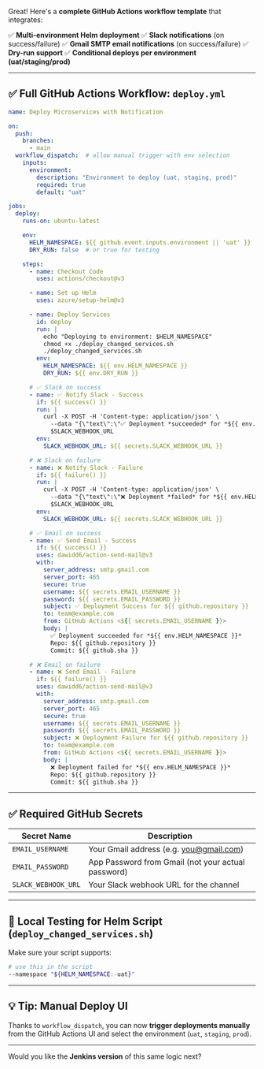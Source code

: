 Great! Here's a **complete GitHub Actions workflow template** that integrates:

✅ **Multi-environment Helm deployment**
✅ **Slack notifications** (on success/failure)
✅ **Gmail SMTP email notifications** (on success/failure)
✅ **Dry-run support**
✅ **Conditional deploys per environment (uat/staging/prod)**

---

## ✅ Full GitHub Actions Workflow: `deploy.yml`

```yaml
name: Deploy Microservices with Notification

on:
  push:
    branches:
      - main
  workflow_dispatch:  # allow manual trigger with env selection
    inputs:
      environment:
        description: "Environment to deploy (uat, staging, prod)"
        required: true
        default: "uat"

jobs:
  deploy:
    runs-on: ubuntu-latest

    env:
      HELM_NAMESPACE: ${{ github.event.inputs.environment || 'uat' }}
      DRY_RUN: false  # or true for testing

    steps:
      - name: Checkout Code
        uses: actions/checkout@v3

      - name: Set up Helm
        uses: azure/setup-helm@v3

      - name: Deploy Services
        id: deploy
        run: |
          echo "Deploying to environment: $HELM_NAMESPACE"
          chmod +x ./deploy_changed_services.sh
          ./deploy_changed_services.sh
        env:
          HELM_NAMESPACE: ${{ env.HELM_NAMESPACE }}
          DRY_RUN: ${{ env.DRY_RUN }}

      # ✅ Slack on success
      - name: ✅ Notify Slack - Success
        if: ${{ success() }}
        run: |
          curl -X POST -H 'Content-type: application/json' \
            --data "{\"text\":\"✅ Deployment *succeeded* for *${{ env.HELM_NAMESPACE }}*.\nRepo: ${{ github.repository }}\nCommit: ${{ github.sha }}\"}" \
            $SLACK_WEBHOOK_URL
        env:
          SLACK_WEBHOOK_URL: ${{ secrets.SLACK_WEBHOOK_URL }}

      # ❌ Slack on failure
      - name: ❌ Notify Slack - Failure
        if: ${{ failure() }}
        run: |
          curl -X POST -H 'Content-type: application/json' \
            --data "{\"text\":\"❌ Deployment *failed* for *${{ env.HELM_NAMESPACE }}*.\nRepo: ${{ github.repository }}\nCommit: ${{ github.sha }}\"}" \
            $SLACK_WEBHOOK_URL
        env:
          SLACK_WEBHOOK_URL: ${{ secrets.SLACK_WEBHOOK_URL }}

      # ✅ Email on success
      - name: ✅ Send Email - Success
        if: ${{ success() }}
        uses: dawidd6/action-send-mail@v3
        with:
          server_address: smtp.gmail.com
          server_port: 465
          secure: true
          username: ${{ secrets.EMAIL_USERNAME }}
          password: ${{ secrets.EMAIL_PASSWORD }}
          subject: ✅ Deployment Success for ${{ github.repository }}
          to: team@example.com
          from: GitHub Actions <${{ secrets.EMAIL_USERNAME }}>
          body: |
            ✅ Deployment succeeded for *${{ env.HELM_NAMESPACE }}*
            Repo: ${{ github.repository }}
            Commit: ${{ github.sha }}

      # ❌ Email on failure
      - name: ❌ Send Email - Failure
        if: ${{ failure() }}
        uses: dawidd6/action-send-mail@v3
        with:
          server_address: smtp.gmail.com
          server_port: 465
          secure: true
          username: ${{ secrets.EMAIL_USERNAME }}
          password: ${{ secrets.EMAIL_PASSWORD }}
          subject: ❌ Deployment Failure for ${{ github.repository }}
          to: team@example.com
          from: GitHub Actions <${{ secrets.EMAIL_USERNAME }}>
          body: |
            ❌ Deployment failed for *${{ env.HELM_NAMESPACE }}*
            Repo: ${{ github.repository }}
            Commit: ${{ github.sha }}
```

---

## ✅ Required GitHub Secrets

| Secret Name         | Description                                                     |
| ------------------- | --------------------------------------------------------------- |
| `EMAIL_USERNAME`    | Your Gmail address (e.g. [you@gmail.com](mailto:you@gmail.com)) |
| `EMAIL_PASSWORD`    | App Password from Gmail (not your actual password)              |
| `SLACK_WEBHOOK_URL` | Your Slack webhook URL for the channel                          |

---

## 🧪 Local Testing for Helm Script (`deploy_changed_services.sh`)

Make sure your script supports:

```bash
# use this in the script
--namespace "${HELM_NAMESPACE:-uat}"
```

---

## 💡 Tip: Manual Deploy UI

Thanks to `workflow_dispatch`, you can now **trigger deployments manually** from the GitHub Actions UI and select the environment (`uat`, `staging`, `prod`).

---

Would you like the **Jenkins version** of this same logic next?
